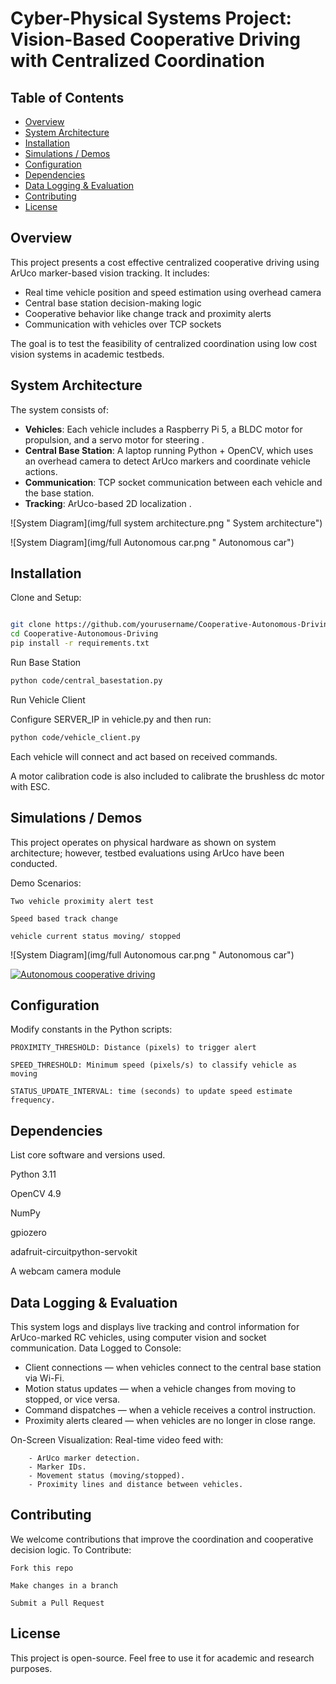 # Cyber-Physical Systems Project: Vision-Based Cooperative Driving with Centralized Coordination

## Table of Contents

- [Overview](#overview)
- [System Architecture](#system-architecture)
- [Installation](#installation--usage)
- [Simulations / Demos](#simulations--demos)
- [Configuration](#configuration)
- [Dependencies](#dependencies)
- [Data Logging & Evaluation](#data-logging--evaluation)
- [Contributing](#contributing)
- [License](#license)

## Overview

This project presents a cost effective centralized cooperative driving using ArUco marker-based vision tracking. It includes:

- Real time vehicle position and speed estimation using overhead camera
- Central base station decision-making logic
- Cooperative behavior like change track and proximity alerts
- Communication with vehicles over TCP sockets

The goal is to test the feasibility of centralized coordination using low cost vision systems in academic testbeds.


## System Architecture

The system consists of:

- **Vehicles**: Each vehicle includes a Raspberry Pi 5, a BLDC motor for propulsion, and a servo motor for steering .
- **Central Base Station**: A laptop running Python + OpenCV, which uses an overhead camera to detect ArUco markers and coordinate vehicle actions.
- **Communication**: TCP socket communication between each vehicle and the base station.
- **Tracking**: ArUco-based 2D localization .



![System Diagram](img/full system architecture.png " System architecture")

![System Diagram](img/full Autonomous car.png " Autonomous car")



## Installation 

Clone and Setup:

```bash

git clone https://github.com/yourusername/Cooperative-Autonomous-Driving.git
cd Cooperative-Autonomous-Driving
pip install -r requirements.txt
```

Run Base Station
```bash
python code/central_basestation.py

```

Run Vehicle Client

Configure SERVER_IP in vehicle.py and then run:

```bash
python code/vehicle_client.py

```
Each vehicle will connect and act based on received commands. 

A motor calibration code is also  included to calibrate the brushless dc motor with ESC.


## Simulations / Demos

This project operates on physical hardware as shown on system architecture; however, testbed evaluations using ArUco have been conducted.

Demo Scenarios:

    Two vehicle proximity alert test

    Speed based track change

    vehicle current status moving/ stopped



![System Diagram](img/full Autonomous car.png " Autonomous car")


[![Autonomous cooperative driving](https://markdown-videos-api.jorgenkh.no/url?url=https%3A%2F%2Fwww.youtube.com%2Fwatch%3Fv%3DttnMoTqzJSg)](https://www.youtube.com/watch?v=ttnMoTqzJSg)

## Configuration

Modify constants in the Python scripts:

    PROXIMITY_THRESHOLD: Distance (pixels) to trigger alert

    SPEED_THRESHOLD: Minimum speed (pixels/s) to classify vehicle as moving

    STATUS_UPDATE_INTERVAL: time (seconds) to update speed estimate frequency.

    
## Dependencies

List core software and versions used.

Python 3.11

OpenCV 4.9

NumPy

gpiozero 

adafruit-circuitpython-servokit

A webcam camera module

## Data Logging & Evaluation

This system logs and displays live tracking and control information for ArUco-marked RC vehicles, using computer vision and socket communication.
Data Logged to Console:
 - Client connections — when vehicles connect to the central base station via Wi-Fi.
 - Motion status updates — when a vehicle changes from moving to stopped, or vice versa.
 - Command dispatches — when a vehicle receives a control instruction.
 - Proximity alerts cleared — when vehicles are no longer in close range.

 On-Screen Visualization:
    Real-time video feed with:

        - ArUco marker detection.
        - Marker IDs.
        - Movement status (moving/stopped).
        - Proximity lines and distance between vehicles.

## Contributing

We welcome contributions that improve the coordination and cooperative decision logic.
To Contribute:

    Fork this repo

    Make changes in a branch

    Submit a Pull Request

## License

This project is open-source. Feel free to use it for academic and research purposes.
